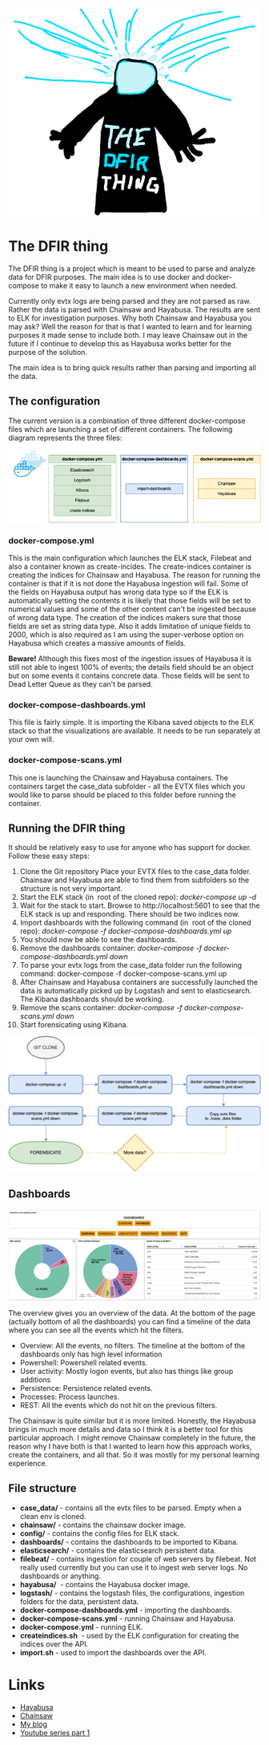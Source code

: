 ![TheDFIRThing](./images/thedfirthinglogo.png)
# The DFIR thing
The DFIR thing is a project which is meant to be used to parse and analyze data for DFIR purposes. The main idea is to use docker and docker-compose to make it easy to launch a new environment when needed.

Currently only evtx logs are being parsed and they are not parsed as raw. Rather the data is parsed with Chainsaw and Hayabusa. The results are sent to ELK for investigation purposes. Why both Chainsaw and Hayabusa you may ask? Well the reason for that is that I wanted to learn and for learning purposes it made sense to include both. I may leave Chainsaw out in the future if I continue to develop this as Hayabusa works better for the purpose of the solution.

The main idea is to bring quick results rather than parsing and importing all the data.
## The configuration
The current version is a combination of three different docker-compose files which are launching a set of different containers. The following diagram represents the three files:
![DockerComposeConfiguration](./images/docker_compose_conf.png)

### docker-compose.yml
This is the main configuration which launches the ELK stack, Filebeat and also a container known as create-incides. The create-indices container is creating the indices for Chainsaw and Hayabusa. The reason for running the container is that if it is not done the Hayabusa ingestion will fail. Some of the fields on Hayabusa output has wrong data type so if the ELK is automatically setting the contents it is likely that those fields will be set to numerical values and some of the other content can't be ingested because of wrong data type. The creation of the indices makers sure that those fields are set as string data type. Also it adds limitation of unique fields to 2000, which is also required as I am using the super-verbose option on Hayabusa which creates a massive amounts of fields.

**Beware!** Although this fixes most of the ingestion issues of Hayabusa it is still not able to ingest 100% of events; the details field should be an object but on some events it contains concrete data. Those fields will be sent to Dead Letter Queue as they can't be parsed.

### docker-compose-dashboards.yml
This file is fairly simple. It is importing the Kibana saved objects to the ELK stack so that the visualizations are available. It needs to be run separately at your own will.

### docker-compose-scans.yml
This one is launching the Chainsaw and Hayabusa containers. The containers target the case_data subfolder - all the EVTX files which you would like to parse should be placed to this folder before running the container.

## Running the DFIR thing
It should be relatively easy to use for anyone who has support for docker. Follow these easy steps:

1. Clone the Git repository Place your EVTX files to the case_data folder. Chainsaw and Hayabusa are able to find them from subfolders so the structure is not very important. 
1. Start the ELK stack (in  root of the cloned repo): *docker-compose up -d*
1. Wait for the stack to start. Browse to http://localhost:5601 to see that the ELK stack is up and responding. There should be two indices now.
1. Import dashboards with the following command (in  root of the cloned repo): *docker-compose -f docker-compose-dashboards.yml up*
1. You should now be able to see the dashboards.
1. Remove the dashboards container: *docker-compose -f docker-compose-dashboards.yml down*
1. To parse your evtx logs from the case_data folder run the following command: docker-compose -f docker-compose-scans.yml up
1. After Chainsaw and Hayabusa containers are successfully launched the data is automatically picked up by Logstash and sent to elasticsearch. The Kibana dashboards should be working.
1. Remove the scans container: *docker-compose -f docker-compose-scans.yml down*
1. Start forensicating using Kibana.

![RunningTheDFIRThing](./images/running_dfir_thing.png)

## Dashboards
![Dashboards](./images/dashboards.png)

The overview gives you an overview of the data. At the bottom of the page (actually bottom of all the dashboards) you can find a timeline of the data where you can see all the events which hit the filters.
* Overview: All the events, no filters. The timeline at the bottom of the dashboards only has high level information
* Powershell: Powershell related events. 
* User activity: Mostly logon events, but also has things like group additions
* Persistence: Persistence related events.
* Processes: Process launches.
* REST: All the events which do not hit on the previous filters.

The Chainsaw is quite similar but it is more limited. Honestly, the Hayabusa brings in much more details and data so I think it is a better tool for this particular approach. I might remove Chainsaw completely in the future, the reason why I have both is that I wanted to learn how this approach works, create the containers, and all that. So it was mostly for my personal learning experience.

## File structure
* **case_data/** - contains all the evtx files to be parsed. Empty when a clean env is cloned.
* **chainsaw/** - contains the chainsaw docker image.
* **config/** - contains the config files for ELK stack. 
* **dashboards/** - contains the dashboards to be imported to Kibana.
* **elasticsearch/** - contains the elasticsearch persistent data.
* **filebeat/** - contains ingestion for couple of web servers by filebeat. Not really used currently but you can use it to ingest web server logs. No dashboards or anything.
* **hayabusa/**  - contains the Hayabusa docker image.
* **logstash/** - contains the logstash files, the configurations, ingestion folders for the data, persistent data.
* **docker-compose-dashboards.yml** - importing the dashboards.
* **docker-compose-scans.yml** - running Chainsaw and Hayabusa.
* **docker-compose.yml** - running ELK.
* **createindices.sh**  - used by the ELK configuration for creating the indices over the API.
* **import.sh** - used to import the dashboards over the API.

# Links
* [Hayabusa](https://github.com/Yamato-Security/hayabusa)
* [Chainsaw](https://github.com/WithSecureLabs/chainsaw)
* [My blog](https://threathunt.blog/the-dfir-thing/)
* [Youtube series part 1](https://youtu.be/BBmrj9-slpA)
